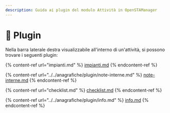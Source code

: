 ```yaml
---
description: Guida ai plugin del modulo Attività in OpenSTAManager
---
```


# 👾 Plugin

Nella barra laterale destra visualizzabile all'interno di un'attività, si possono trovare i seguenti plugin:

{% content-ref url="impianti.md" %}
[impianti.md](impianti.md)
{% endcontent-ref %}

{% content-ref url="../../anagrafiche/plugin/note-interne.md" %}
[note-interne.md](../../anagrafiche/plugin/note-interne.md)
{% endcontent-ref %}

{% content-ref url="checklist.md" %}
[checklist.md](checklist.md)
{% endcontent-ref %}

{% content-ref url="../../anagrafiche/plugin/info.md" %}
[info.md](../../anagrafiche/plugin/info.md)
{% endcontent-ref %}
